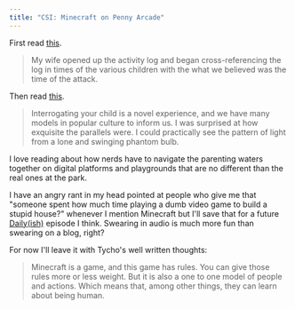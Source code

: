 ```yaml
---
title: "CSI: Minecraft on Penny Arcade"
---
```

<p>First read <a href="https://www.penny-arcade.com/news/post/2014/08/20/csi-minecraft">this</a>.</p>
<blockquote><p>
  My wife opened up the activity log and began cross-referencing the log in times of the various children with the what we believed was the time of the attack.
</p></blockquote>
<p>Then read <a href="https://www.penny-arcade.com/news/post/2014/08/20/mancraft">this</a>.</p>
<blockquote><p>
  Interrogating your child is a novel experience, and we have many models in popular culture to inform us.  I was surprised at how exquisite the parallels were.  I could practically see the pattern of light from a lone and swinging phantom bulb.
</p></blockquote>
<p>I love reading about how nerds have to navigate the parenting waters together on digital platforms and playgrounds that are no different than the real ones at the park.</p>
<p>I have an angry rant in my head pointed at people who give me that "someone spent how much time playing a dumb video game to build a stupid house?" whenever I mention Minecraft but I'll save that for a future <a href="https://goodstuff.network/dailyish">Daily(ish)</a> episode I think. Swearing in audio is much more fun than swearing on a blog, right?</p>
<p>For now I'll leave it with Tycho's well written thoughts:</p>
<blockquote><p>
  Minecraft is a game, and this game has rules.  You can give those rules more or less weight.  But it is also a one to one model of people and actions.  Which means that, among other things, they can learn about being human.
</p></blockquote>
